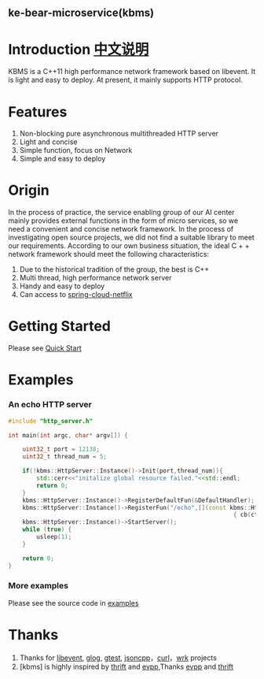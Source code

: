 ke-bear-microservice(kbms)
---

# Introduction [中文说明](README_cn.md)

KBMS is a C++11 high performance network framework based on libevent. It is light and easy to deploy. At present, it mainly supports HTTP protocol. 

# Features

1. Non-blocking pure asynchronous multithreaded HTTP server
1. Light and concise
1. Simple function, focus on Network
1. Simple and easy to deploy

# Origin
In the process of practice, the service enabling group of our AI center mainly provides external functions in the form of micro services, so we need a convenient and concise network framework. In the process of investigating open source projects, we did not find a suitable library to meet our requirements. According to our own business situation, the ideal C + + network framework should meet the following characteristics:

1. Due to the historical tradition of the group, the best is C++
2. Multi thread, high performance network server
2. Handy and easy to deploy
2. Can  access to [spring-cloud-netflix](https://github.com/spring-cloud/spring-cloud-netflix "https://github.com/spring-cloud/spring-cloud-netflix")

# Getting Started
Please see [Quick Start](docs/quick_start.md)
# Examples

### An echo HTTP server
```cpp
#include "http_server.h"

int main(int argc, char* argv[]) {

    uint32_t port = 12138;
    uint32_t thread_num = 5;

    if(!kbms::HttpServer::Instance()->Init(port,thread_num)){
        std::cerr<<"initalize global resource failed."<<std::endl;
        return 0;
    }
    kbms::HttpServer::Instance()->RegisterDefaultFun(&DefaultHandler);
    kbms::HttpServer::Instance()->RegisterFun("/echo",[](const kbms::HttpContextPtr& ctx,const kbms::HTTPSendResponseCallback& cb)
                                                                { cb(ctx->BodyByString()); });
    kbms::HttpServer::Instance()->StartServer();
    while (true) {
        usleep(1);
    }

    return 0;
}
```

### More examples
Please see the source code in [examples](examples/http)
# Thanks

1. Thanks for [libevent], [glog](https://github.com/google/glog), [gtest](https://github.com/google/googletest), [jsoncpp]，[curl]，[wrk] projects
1. [kbms] is highly inspired by [thrift] and [evpp],Thanks [evpp](https://github.com/Qihoo360/evpp "https://github.com/Qihoo360/evpp") and [thrift](https://github.com/apache/thrift "https://github.com/apache/thrift")


[gtest]:https://github.com/google/googletest
[libevent]:https://github.com/libevent/libevent
[Boost.Asio]:http://www.boost.org/
[evpp]:https://github.com/Qihoo360/evpp
[thrift]:https://github.com/apache/thrift
[jsoncpp]:https://github.com/open-source-parsers/jsoncpp
[curl]:https://github.com/curl
[wrk]:https://github.com/wg
